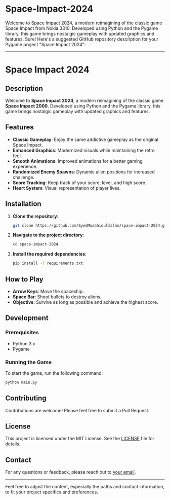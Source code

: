 # Space-Impact-2024
Welcome to Space Impact 2024, a modern reimagining of the classic game Space Impact from Nokia 3310. Developed using Python and the Pygame library, this game brings nostalgic gameplay with updated graphics and features.
Sure! Here's a suggested GitHub repository description for your Pygame project "Space Impact 2024":

---

# Space Impact 2024

## Description

Welcome to **Space Impact 2024**, a modern reimagining of the classic game **Space Impact 2000**. Developed using Python and the Pygame library, this game brings nostalgic gameplay with updated graphics and features.

## Features

- **Classic Gameplay**: Enjoy the same addictive gameplay as the original Space Impact.
- **Enhanced Graphics**: Modernized visuals while maintaining the retro feel.
- **Smooth Animations**: Improved animations for a better gaming experience.
- **Randomized Enemy Spawns**: Dynamic alien positions for increased challenge.
- **Score Tracking**: Keep track of your score, level, and high score.
- **Heart System**: Visual representation of player lives.

## Installation

1. **Clone the repository**:
    ```bash
    git clone https://github.com/SyedMozahidulIslam/space-impact-2024.git
    ```
2. **Navigate to the project directory**:
    ```bash
    cd space-impact-2024
    ```
3. **Install the required dependencies**:
    ```bash
    pip install -r requirements.txt
    ```

## How to Play

- **Arrow Keys**: Move the spaceship.
- **Space Bar**: Shoot bullets to destroy aliens.
- **Objective**: Survive as long as possible and achieve the highest score.

## Development

### Prerequisites

- Python 3.x
- Pygame

### Running the Game

To start the game, run the following command:
```bash
python main.py
```

## Contributing

Contributions are welcome! Please feel free to submit a Pull Request.

## License

This project is licensed under the MIT License. See the [LICENSE](LICENSE) file for details.

## Contact

For any questions or feedback, please reach out to [your email](smifahim@gmail.com).

---

Feel free to adjust the content, especially the paths and contact information, to fit your project specifics and preferences.
